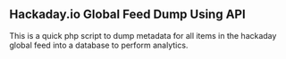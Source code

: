 ## Hackaday.io Global Feed Dump Using API

This is a quick php script to dump metadata for all items in the hackaday global feed into a database to perform analytics.